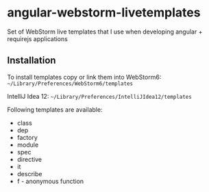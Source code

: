 angular-webstorm-livetemplates
==============================

Set of WebStorm live templates that I use when developing angular + requirejs applications

## Installation
To install templates copy or link them into 
WebStorm6:
`~/Library/Preferences/WebStorm6/templates`

IntelliJ Idea 12:
`~/Library/Preferences/IntelliJIdea12/templates`

Following templates are available:

* class
* dep
* factory
* module
* spec
* directive
* it
* describe
* f - anonymous function
